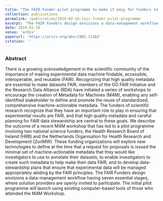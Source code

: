 ```yaml
---
title: "The FAIR Funder pilot programme to make it easy for funders to require and for grantees to produce FAIR Data"
collection: publications
permalink: /publication/2019-02-26-fair-funder-pilot-programme
excerpt: 'The FAIR Funders design envisions a data-management workflow having seven essential stages, where solution providers are openly invited to participate. The initial pilot programme will launch using existing computer-based tools of those who attended the M4M Workshop.'
date: 2019-02-26
venue: 'arXiv'
paperurl: 'https://arxiv.org/abs/1902.11162'
citation: ''
---
```



### Abstract

There is a growing acknowledgement in the scientific community of the importance of making experimental data machine findable, accessible, interoperable, and reusable (FAIR). Recognizing that high quality metadata are essential to make datasets FAIR, members of the GO FAIR Initiative and the Research Data Alliance (RDA) have initiated a series of workshops to encourage the creation of Metadata for Machines (M4M), enabling any self-identified stakeholder to define and promote the reuse of standardized, comprehensive machine-actionable metadata. The funders of scientific research recognize that they have an important role to play in ensuring that experimental results are FAIR, and that high quality metadata and careful planning for FAIR data stewardship are central to these goals. We describe the outcome of a recent M4M workshop that has led to a pilot programme involving two national science funders, the Health Research Board of Ireland (HRB) and the Netherlands Organisation for Health Research and Development (ZonMW). These funding organizations will explore new technologies to define at the time that a request for proposals is issued the minimal set of machine-actionable metadata that they would like investigators to use to annotate their datasets, to enable investigators to create such metadata to help make their data FAIR, and to develop data-stewardship plans that ensure that experimental data will be managed appropriately abiding by the FAIR principles. The FAIR Funders design envisions a data-management workflow having seven essential stages, where solution providers are openly invited to participate. The initial pilot programme will launch using existing computer-based tools of those who attended the M4M Workshop. 